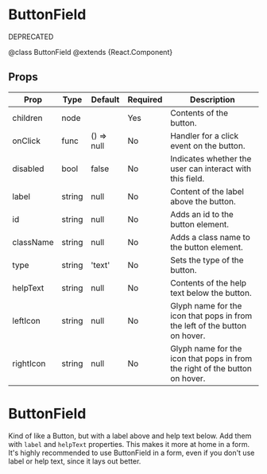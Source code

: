 ButtonField
===========

DEPRECATED

@class ButtonField
@extends {React.Component}

Props
-----

Prop                  | Type     | Default                   | Required | Description
--------------------- | -------- | ------------------------- | -------- | -----------
children|node||Yes|Contents of the button.
onClick|func|() => null|No|Handler for a click event on the button.
disabled|bool|false|No|Indicates whether the user can interact with this field.
label|string|null|No|Content of the label above the button.
id|string|null|No|Adds an id to the button element.
className|string|null|No|Adds a class name to the button element.
type|string|'text'|No|Sets the type of the button.
helpText|string|null|No|Contents of the help text below the button.
leftIcon|string|null|No|Glyph name for the icon that pops in from the left of the button on hover.
rightIcon|string|null|No|Glyph name for the icon that pops in from the right of the button on hover.

# ButtonField

Kind of like a Button, but with a label above and help text below. Add them with `label` and `helpText` properties. This makes it more at home in a form. It's highly recommended to use ButtonField in a form, even if you don't use label or help text, since it lays out better.
